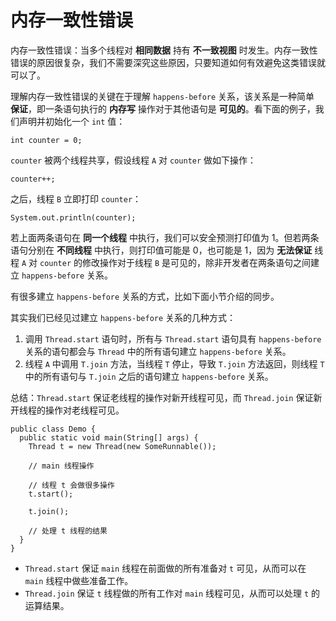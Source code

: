 # 内存一致性错误

内存一致性错误：当多个线程对 **相同数据** 持有 **不一致视图** 时发生。内存一致性错误的原因很复杂，我们不需要深究这些原因，只要知道如何有效避免这类错误就可以了。

理解内存一致性错误的关键在于理解 `happens-before` 关系，该关系是一种简单 **保证**，即一条语句执行的 **内存写** 操作对于其他语句是 **可见的**。看下面的例子，我们声明并初始化一个 `int` 值：

```
int counter = 0;
```

`counter` 被两个线程共享，假设线程 `A` 对 `counter` 做如下操作：

```
counter++;
```

之后，线程 `B` 立即打印 `counter`：

```
System.out.println(counter);
```

若上面两条语句在 **同一个线程** 中执行，我们可以安全预测打印值为 1。但若两条语句分别在 **不同线程** 中执行，则打印值可能是 0，也可能是 1，因为 **无法保证** 线程 `A` 对 `counter` 的修改操作对于线程 `B` 是可见的，除非开发者在两条语句之间建立 `happens-before` 关系。

有很多建立 `happens-before` 关系的方式，比如下面小节介绍的同步。

其实我们已经见过建立 `happens-before` 关系的几种方式：

1. 调用 `Thread.start` 语句时，所有与 `Thread.start` 语句具有 `happens-before` 关系的语句都会与 `Thread` 中的所有语句建立 `happens-before` 关系。
2. 线程 `A` 中调用 `T.join` 方法，当线程 `T` 停止，导致 `T.join` 方法返回，则线程 `T` 中的所有语句与 `T.join` 之后的语句建立 `happens-before` 关系。

总结：`Thread.start` 保证老线程的操作对新开线程可见，而 `Thread.join` 保证新开线程的操作对老线程可见。

```
public class Demo {
  public static void main(String[] args) {
    Thread t = new Thread(new SomeRunnable());

    // main 线程操作

    // 线程 t 会做很多操作
    t.start();

    t.join();

    // 处理 t 线程的结果
  }
}
```

* `Thread.start` 保证 `main` 线程在前面做的所有准备对 `t` 可见，从而可以在 `main` 线程中做些准备工作。
* `Thread.join` 保证 `t` 线程做的所有工作对 `main` 线程可见，从而可以处理 `t` 的运算结果。
